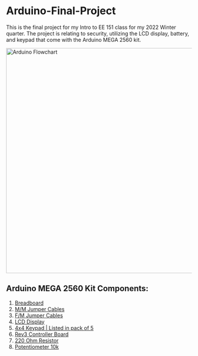 # Arduino-Final-Project
This is the final project for my Intro to EE 151 class for my 2022 Winter quarter. 
The project is relating to security, utilizing the LCD display, battery, and keypad that come with the Arduino MEGA 2560 kit.

<img width="610" alt="Arduino Flowchart" src="https://user-images.githubusercontent.com/117235861/206822107-7b4c3654-b2a9-4ea5-9eb2-7d14ebd0e5c2.png">

## Arduino MEGA 2560 Kit Components:

1) [Breadboard](https://www.amazon.com/BB830-Solderless-Plug-BreadBoard-tie-Points/dp/B0040Z4QN8/ref=d_pd_day0_sccl_3_5/137-9574642-7047615?pd_rd_w=vcxi4&content-id=amzn1.sym.8ca997d7-1ea0-4c8f-9e14-a6d756b83e30&pf_rd_p=8ca997d7-1ea0-4c8f-9e14-a6d756b83e30&pf_rd_r=W4VWXNKKDZR37YBVSVGR&pd_rd_wg=gxoPc&pd_rd_r=d17f3727-8d29-40ba-9acf-780333dced70&pd_rd_i=B0040Z4QN8&psc=1)
2) [M/M Jumper Cables](https://www.amazon.com/dp/B09H2YV7NF/ref=sspa_dk_detail_2?psc=1&pd_rd_i=B09H2YV7NF&pd_rd_w=vyZgN&content-id=amzn1.sym.88097cb9-5064-44ef-891b-abfacbc1c44b&pf_rd_p=88097cb9-5064-44ef-891b-abfacbc1c44b&pf_rd_r=4BA42XZ9G7Q6ERNGC3WR&pd_rd_wg=6yjNS&pd_rd_r=43282ac5-5857-47b1-9d1e-55915a292571&s=industrial&sp_csd=d2lkZ2V0TmFtZT1zcF9kZXRhaWw&spLa=ZW5jcnlwdGVkUXVhbGlmaWVyPUFTS0xaTFc0Q0FXTU8mZW5jcnlwdGVkSWQ9QTA4MDE2NzVUTkhXMTA2VFQzUjMmZW5jcnlwdGVkQWRJZD1BMDMxNTA1MDNOOEo2NUJGM1BMNEomd2lkZ2V0TmFtZT1zcF9kZXRhaWwmYWN0aW9uPWNsaWNrUmVkaXJlY3QmZG9Ob3RMb2dDbGljaz10cnVl)
3) [F/M Jumper Cables](https://www.amazon.com/dp/B09H2VYPFN/ref=sspa_dk_detail_2?pd_rd_i=B09H2YV7NF&pd_rd_w=vyZgN&content-id=amzn1.sym.88097cb9-5064-44ef-891b-abfacbc1c44b&pf_rd_p=88097cb9-5064-44ef-891b-abfacbc1c44b&pf_rd_r=4BA42XZ9G7Q6ERNGC3WR&pd_rd_wg=6yjNS&pd_rd_r=43282ac5-5857-47b1-9d1e-55915a292571&s=industrial&sp_csd=d2lkZ2V0TmFtZT1zcF9kZXRhaWw&spLa=ZW5jcnlwdGVkUXVhbGlmaWVyPUFTS0xaTFc0Q0FXTU8mZW5jcnlwdGVkSWQ9QTA4MDE2NzVUTkhXMTA2VFQzUjMmZW5jcnlwdGVkQWRJZD1BMDMxNTA1MDNOOEo2NUJGM1BMNEomd2lkZ2V0TmFtZT1zcF9kZXRhaWwmYWN0aW9uPWNsaWNrUmVkaXJlY3QmZG9Ob3RMb2dDbGljaz10cnVl&th=1)
4) [LCD Display](https://www.amazon.com/HiLetgo-Display-Backlight-Controller-Character/dp/B00HJ6AFW6/ref=sr_1_3?crid=3CQ3BPKOL9KY&keywords=lcd+display+arduino&qid=1670632883&s=industrial&sprefix=lcd+display+arduino%2Cindustrial%2C190&sr=1-3)
5) [4x4 Keypad | Listed in pack of 5](https://www.amazon.com/Membrane-Keyboard-Arduino-Microcontroller-WIshioT/dp/B07LCHW8T7?tag=namespacebran76-20)
6) [Rev3 Controller Board](https://store-usa.arduino.cc/collections/boards/products/arduino-mega-2560-rev3)
7) [220 Ohm Resistor](https://www.amazon.com/EDGELEC-Resistor-Tolerance-Multiple-Resistance/dp/B07QK9ZBVZ/ref=sr_1_4?crid=8E1DPDXA5VFR&keywords=220+ohm+resistor&qid=1670632952&s=industrial&sprefix=220+ohm+resisto%2Cindustrial%2C200&sr=1-4)
8) [Potentiometer 10k](https://www.sparkfun.com/products/9939)
